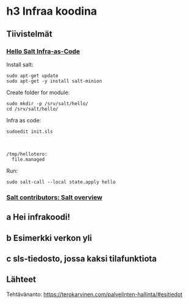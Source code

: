 # h3 Infraa koodina

## Tiivistelmät
### [Hello Salt Infra-as-Code](https://terokarvinen.com/2024/hello-salt-infra-as-code/)
Install salt:

    sudo apt-get update
    sudo apt-get -y install salt-minion
Create folder for module:

    sudo mkdir -p /srv/salt/hello/
    cd /srv/salt/hello/
Infra as code:

    sudoedit init.sls
<br>

    /tmp/hellotero:
      file.managed
Run:

    sudo salt-call --local state.apply hello
### [Salt contributors: Salt overview](https://docs.saltproject.io/salt/user-guide/en/latest/topics/overview.html#rules-of-yaml)

## a Hei infrakoodi!

## b Esimerkki verkon yli

## c sls-tiedosto, jossa kaksi tilafunktiota

## Lähteet

Tehtävänanto: https://terokarvinen.com/palvelinten-hallinta/#esitiedot
